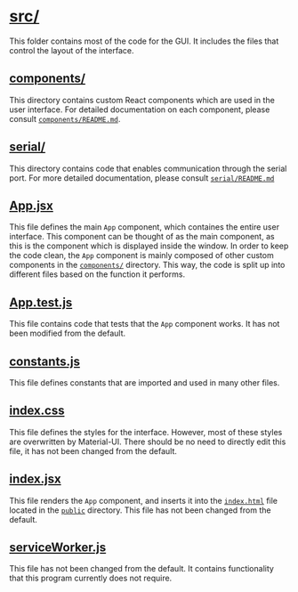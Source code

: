 # [src/](./)

This folder contains most of the code for the GUI. It includes the files that control the layout of the interface.

## [components/](components/)
This directory contains custom React components which are used in the user interface. For detailed documentation on each component, please consult [`components/README.md`](components/README.md).

## [serial/](serial/)
This directory contains code that enables communication through the serial port. For more detailed documentation, please consult [`serial/README.md`](serial/README.md)

## [App.jsx](App.jsx)
This file defines the main `App` component, which containes the entire user interface. This component can be thought of as the main component, as this is the component which is displayed inside the window. In order to keep the code clean, the `App` component is mainly composed of other custom components in the [`components/`](components/) directory. This way, the code is split up into different files based on the function it performs.

## [App.test.js](App.test.js)
This file contains code that tests that the `App` component works. It has not been modified from the default.

## [constants.js](constants.js)
This file defines constants that are imported and used in many other files.

## [index.css](index.css)
This file defines the styles for the interface. However, most of these styles are overwritten by Material-UI. There should be no need to directly edit this file, it has not been changed from the default.

## [index.jsx](index.jsx)
This file renders the `App` component, and inserts it into the [`index.html`](../public/index.html) file located in the [`public`](../public) directory. This file has not been changed from the default.

## [serviceWorker.js](serviceWorker.js)
This file has not been changed from the default. It contains functionality that this program currently does not require.